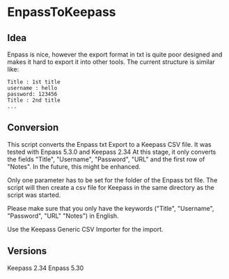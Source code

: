 # EnpassToKeepass

## Idea
Enpass is nice, however the export format in txt is quite poor designed
and makes it hard to export it into other tools.
The current structure is similar like:
```
Title : 1st title
username : hello
password: 123456
Title : 2nd title
...
```
## Conversion
This script converts the Enpass txt Export to a Keepass CSV file.
It was tested with Enpass 5.3.0 and Keepass 2.34
At this stage, it only converts the fields "Title", "Username", "Password", "URL"
and the first row of "Notes". In the future, this might be enhanced.

Only one parameter has to be set for the folder of the Enpass txt file.
The script will then create a csv file for Keepass in the same directory as the
script was started.

Please make sure that you only have the keywords ("Title", "Username", "Password", "URL"
"Notes") in English.

Use the Keepass Generic CSV Importer for the import.

## Versions
Keepass 2.34
Enpass 5.30